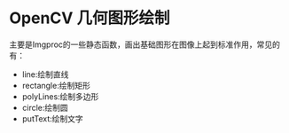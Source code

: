 # OpenCV 几何图形绘制

主要是Imgproc的一些静态函数，画出基础图形在图像上起到标准作用，常见的有：

- line:绘制直线
- rectangle:绘制矩形
- polyLines:绘制多边形
- circle:绘制圆
- putText:绘制文字
